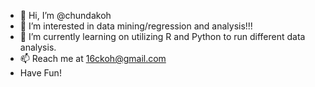 - 👋 Hi, I’m @chundakoh
- 👀 I’m interested in data mining/regression and analysis!!!
- 🌱 I’m currently learning on utilizing R and Python to run different data analysis.
- 📫 Reach me at 16ckoh@gmail.com
- Have Fun!

<!---
chundakoh/chundakoh is a ✨ special ✨ repository because its `README.md` (this file) appears on your GitHub profile.
You can click the Preview link to take a look at your changes.
--->
